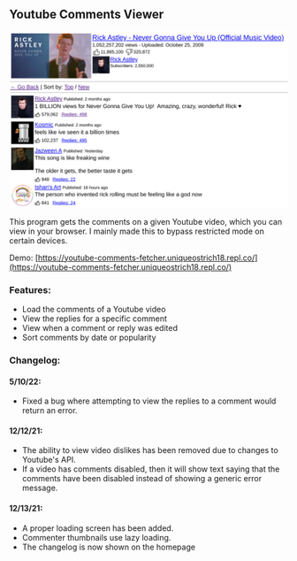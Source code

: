 ## Youtube Comments Viewer
![Screenshot](https://raw.githubusercontent.com/ading2210/youtube-comments-viewer/main/static/images/screenshot1.png)

This program gets the comments on a given Youtube video, which you can view in your browser. I mainly made this to bypass restricted mode on certain devices.

Demo: [https://youtube-comments-fetcher.uniqueostrich18.repl.co/](https://youtube-comments-fetcher.uniqueostrich18.repl.co/)

### Features:
 - Load the comments of a Youtube video
 - View the replies for a specific comment
 - View when a comment or reply was edited
 - Sort comments by date or popularity
  
### Changelog:
#### 5/10/22:
 - Fixed a bug where attempting to view the replies to a comment would return an error.
 
#### 12/12/21:
 - The ability to view video dislikes has been removed due to changes to Youtube's API.
 - If a video has comments disabled, then it will show text saying that the comments have been disabled instead of showing a generic error message. 

#### 12/13/21:
 - A proper loading screen has been added.
 - Commenter thumbnails use lazy loading.
 - The changelog is now shown on the homepage
